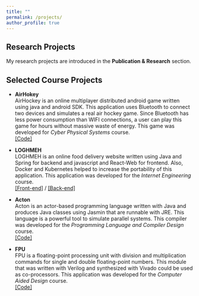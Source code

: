 ```yaml
---
title: ""
permalink: /projects/
author_profile: true
---
```


## Research Projects
My research projects are introduced in the **Publication & Research** section.

## Selected Course Projects
- __AirHokey__ \
AirHockey is an online multiplayer distributed android game written using java and android SDK. This application uses Bluetooth to connect two devices and simulates a real air hockey game. Since Bluetooth has less power consumption than WIFI connections, a user can play this game for hours without massive waste of energy.  This game was developed for *Cyber Physical Systems* course. \
[\[Code\]](https://github.com/alirezasalemi7/AirHockey) 

- __LOGHMEH__ \
LOGHMEH is an online food delivery website written using Java and Spring for backend and javascript and React-Web for frontend. Also, Docker and Kubernetes helped to increase the portability of this application. This application was developed for the *Internet Engineering* course. \
[\[Front-end\]](https://github.com/alirezasalemi7/Loghmeh-Frontend) / [\[Back-end\]](https://github.com/alirezasalemi7/Loghmeh-Backend)

- __Acton__ \
Acton is an actor-based programming language written with Java and produces Java classes using Jasmin that are runnable with JRE. This language is a powerful tool to simulate parallel systems. This compiler was developed for the *Programming Language and Compiler Design* course. \
[\[Code\]](https://github.com/alirezasalemi7/Acton) 

- __FPU__ \
FPU is a floating-point processing unit with division and multiplication commands for single and double floating-point numbers. This module that was written with Verilog and synthesized with Vivado could be used as co-processors. This application was developed for the *Computer Aided Design* course. \
[\[Code\]](https://github.com/alirezasalemi7/FPU) 

